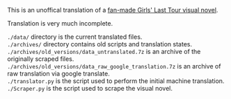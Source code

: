 This is an unoffical translation of a [fan-made Girls' Last Tour visual novel](https://rimsx.sakura.ne.jp/onemore/).

Translation is very much incomplete.

`./data/` directory is the current translated files.  
`./archives/` directory contains old scripts and translation states.  
`./archives/old_versions/data_untranslated.7z` is an archive of the originally scraped files.  
`./archives/old_versions/data_raw_google_translation.7z` is an archive of raw translation via google translate.  
`./translator.py` is the script used to perform the initial machine translation.  
`./Scraper.py` is the script used to scrape the visual novel.  
